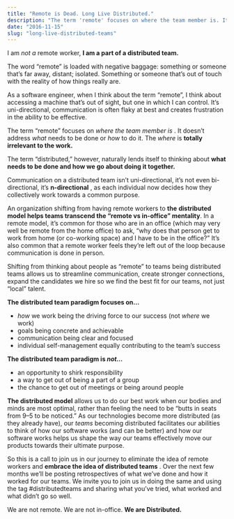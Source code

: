 ```yaml
---
title: "Remote is Dead. Long Live Distributed."
description: "The term 'remote' focuses on where the team member is. It doesn’t address what needs to be done or how to do it. The where is totally irrelevant to the work. The term 'distributed', however, naturally lends itself to thinking about what needs to be done and how we go about doing it together. I am not a remote worker, I am a part of a distributed team."
date: "2016-11-15"
slug: "long-live-distributed-teams"
---
```


I am _not a_ remote worker, **I am a part of a distributed team.** 

The word “remote” is loaded with negative baggage: something or someone that’s far away, distant; isolated. Something or someone that’s out of touch with the reality of how things really are.

As a software engineer, when I think about the term “remote”, I think about accessing a machine that’s out of sight, but one in which I can control. It’s uni-directional, communication is often flaky at best and creates frustration in the ability to be effective.

The term “remote” focuses on _where the team member is_ . It doesn’t address _what_ needs to be done or _how_ to do it. The _where_ is **totally irrelevant to the work.**

The term “distributed,” however, naturally lends itself to thinking about **what needs to be done and how we go about doing it together.**

Communication on a distributed team isn’t uni-directional, it’s not even bi-directional, it’s **n-directional** , as each individual now decides how they collectively work towards a common purpose.

An organization shifting from having remote workers to **the** **distributed model helps teams transcend the “remote vs in-office” mentality**. In a remote model, it’s common for those who are in an office (which may very well be remote from the home office) to ask, “why does that person get to work from home (or co-working space) and I have to be in the office?” It’s also common that a remote worker feels they’re left out of the loop because communication is done in person.

Shifting from thinking about people as “remote” to teams being distributed teams allows us to streamline communication, create stronger connections, expand the candidates we hire so we find the best fit for our teams, not just “local” talent.

 **The distributed team paradigm focuses on…** 

- _how_ we work being the driving force to our success (not _where_ we work)
- goals being concrete and achievable
- communication being clear and focused
- individual self-management equally contributing to the team’s success

 **The distributed team paradigm is _not…_** 

- an opportunity to shirk responsibility
- a way to get out of being a part of a group
- the chance to get out of meetings or being around people

 **The distributed model** allows us to do our best work when our bodies and minds are most optimal, rather than feeling the need to be “butts in seats from 9–5 to be noticed.” As our technologies become more distributed (as they already have), our _teams_ becoming distributed facilitates our abilities to think of how our software works (and can be better) and how our software works helps us shape the way our teams effectively move our products towards their ultimate purpose.

So this is a call to join us in our journey to eliminate the idea of remote workers and **embrace the idea of distributed teams** . Over the next few months we’ll be posting retrospectives of what we’ve done and how it worked for our teams. We invite you to join us in doing the same and using the tag #distributedteams and sharing what you’ve tried, what worked and what didn’t go so well.

We are not remote. We are not in-office. **We are Distributed.**